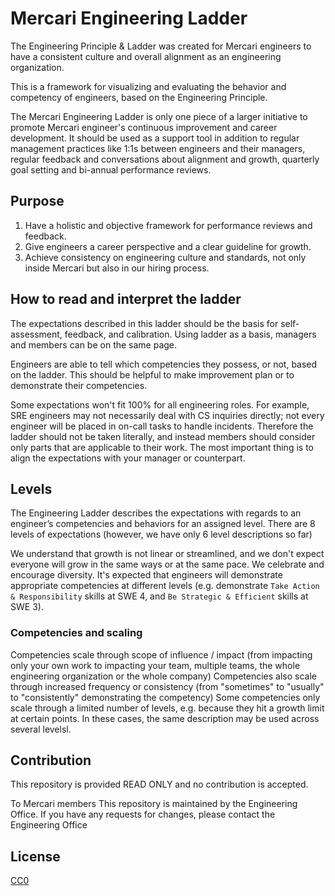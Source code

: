 # Mercari Engineering Ladder

The Engineering Principle & Ladder was created for Mercari engineers to have a consistent culture and overall alignment as an engineering organization.

This is a framework for visualizing and evaluating the behavior and competency of engineers, based on the Engineering Principle.

The Mercari Engineering Ladder is only one piece of a larger initiative to promote Mercari engineer's continuous improvement and career development. It should be used as a support tool in addition to regular management practices like 1:1s between engineers and their managers, regular feedback and conversations about alignment and growth, quarterly goal setting and bi-annual performance reviews.


## Purpose

1. Have a holistic and objective framework for performance reviews and feedback.
2. Give engineers a career perspective and a clear guideline for growth.
3. Achieve consistency on engineering culture and standards, not only inside Mercari but also in our hiring process.


## How to read and interpret the ladder

The expectations described in this ladder should be the basis for self-assessment, feedback, and calibration. Using ladder as a basis, managers and members can be on the same page.

Engineers are able to tell which competencies they possess, or not, based on the ladder. This should be helpful to make improvement plan or to demonstrate their competencies.

Some expectations won't fit 100% for all engineering roles. For example, SRE engineers may not necessarily deal with CS inquiries directly; not every engineer will be placed in on-call tasks to handle incidents. Therefore the ladder should not be taken literally, and instead members should consider only parts that are applicable to their work. The most important thing is to align the expectations with your manager or counterpart.


## Levels

The Engineering Ladder describes the expectations with regards to an engineer’s competencies and behaviors for an assigned level. There are 8 levels of expectations (however, we have only 6 level descriptions so far)

We understand that growth is not linear or streamlined, and we don't expect everyone will grow in the same ways or at the same pace. We celebrate and encourage diversity.
It's expected that engineers will demonstrate appropriate competencies at different levels (e.g. demonstrate `Take Action & Responsibility` skills at SWE 4, and `Be Strategic & Efficient` skills at SWE 3).


### Competencies and scaling

Competencies scale through scope of influence / impact (from impacting only your own work to impacting your team, multiple teams, the whole engineering organization or the whole company)
Competencies also scale through increased frequency or consistency (from "sometimes" to "usually" to "consistently" demonstrating the competency)
Some competencies only scale through a limited number of levels, e.g. because they hit a growth limit at certain points. In these cases, the same description may be used across several levelsl.


## Contribution

This repository is provided READ ONLY and no contribution is accepted.

To Mercari members
This repository is maintained by the Engineering Office. If you have any requests for changes, please contact the Engineering Office


## License

[CC0](./LICENSE)

